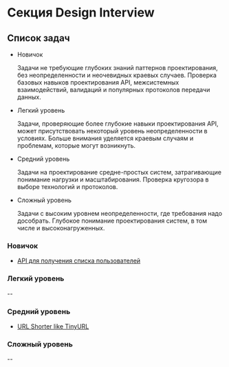 # Секция Design Interview

## Список задач

* Новичок

    Задачи не требующие глубоких знаний паттернов проектирования, без неопределенности и неочевидных краевых случаев. Проверка базовых навыков проектирования API, межсистемных взаимодействий, валидаций и популярных протоколов передачи данных.

* Легкий уровень

    Задачи, проверяющие более глубокие навыки проектирования API, может присутствовать некоторый уровень неопределенности в условиях. Больше внимания уделяется краевым случаям и проблемам, которые могут возникнуть.

* Средний уровень

    Задачи на проектирование средне-простых систем, затрагивающие понимание нагрузки и масштабирования. Проверка кругозора в выборе технологий и протоколов.

* Сложный уровень

    Задачи с высоким уровнем неопределенности, где требования надо дособрать. Глубокое понимание проектирования систем, в том числе и высоконагруженных.

### Новичок

* [API для получения списка пользователей](./beginner/get_users_endpoint.md)

### Легкий уровень

--

### Средний уровень

* [URL Shorter like TinyURL](./medium/url_shorter.md)

### Сложный уровень

--
